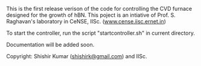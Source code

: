 This is the first release verison of the code for controlling
the CVD furnace designed for the growth of hBN.
This poject is an intiative of Prof. S. Raghavan's laboratory
in CeNSE, IISc. (www.cense.iisc.ernet.in)

To start the controller, run the script "startcontroller.sh" in
current directory.

Documentation will be added soon.

Copyright: Shishir Kumar (shishirk@gmail.com) and IISc.

